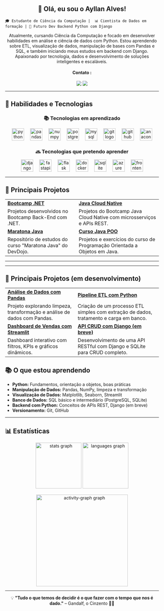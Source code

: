 <H2 align="center"> 👋 Olá, eu sou o Ayllan Alves! </H2>

`🎓 Estudante de Ciência da Computação |  📊 Cientista de Dados em formação | 🔧 Futuro Dev Backend Python com Django`

<p align="center"> Atualmente, cursando Ciência da Computação e focado em desenvolver habilidades em análise e ciência de dados com Python. Estou aprendendo sobre ETL, visualização de dados, manipulação de bases com Pandas e SQL, e também iniciando meus estudos em backend com Django. Apaixonado por tecnologia, dados e desenvolvimento de soluções inteligentes e escaláveis. </p>

<div align="center">
<h4> Contato :</h4>
<a href="mailto:franciscoayllan@gmail.com"><img src="https://img.shields.io/badge/Gmail-D14836?style=for-the-badge&logo=gmail&logoColor=white"></a>
<a href="https://www.linkedin.com/in/ayllan-silva" target="_blank"><img src="https://img.shields.io/badge/-LinkedIn-%230077B5?style=for-the-badge&logo=linkedin&logoColor=white"></a>   
</div>

---

<H2 align="left"><strong>🚀 Habilidades e Tecnologias</strong></H2>

<h3 align="center">📚 Tecnologias em aprendizado</h3>

<div align="center">
  <img src="https://cdn.jsdelivr.net/gh/devicons/devicon/icons/python/python-original.svg" height="40" alt="python logo" />
  <img width="12" />
  <img src="https://cdn.jsdelivr.net/gh/devicons/devicon/icons/pandas/pandas-original.svg" height="40" alt="pandas logo" />
  <img width="12" />
  <img src="https://cdn.jsdelivr.net/gh/devicons/devicon/icons/numpy/numpy-original.svg" height="40" alt="numpy logo" />
  <img width="12" />
  <img src="https://skillicons.dev/icons?i=postgres" height="40" alt="postgresql logo" />
  <img width="12" />
  <img src="https://skillicons.dev/icons?i=mysql" height="40" alt="mysql logo" />
  <img width="12" />
  <img src="https://skillicons.dev/icons?i=git" height="40" alt="git logo" />
  <img width="12" />
  <img src="https://skillicons.dev/icons?i=github" height="40" alt="github logo" />
  <img width="12" />
  <img src="https://skillicons.dev/icons?i=anaconda" height="40" alt="anaconda logo" />
</div>

<h3 align="center">🔜 Tecnologias que pretendo aprender</h3>

<div align="center">
  <img src="https://cdn.jsdelivr.net/gh/devicons/devicon/icons/django/django-plain.svg" height="40" alt="django logo" />
  <img width="12" />
  <img src="https://cdn.jsdelivr.net/gh/devicons/devicon/icons/fastapi/fastapi-original.svg" height="40" alt="fastapi logo" />
  <img width="12" />
  <img src="https://skillicons.dev/icons?i=flask" height="40" alt="flask logo" />
  <img width="12" />
  <img src="https://cdn.jsdelivr.net/gh/devicons/devicon/icons/docker/docker-original.svg" height="40" alt="docker logo" />
  <img width="12" />
  <img src="https://skillicons.dev/icons?i=sqlite" height="40" alt="sqlite logo" />
  <img width="12" />
  <img src="https://skillicons.dev/icons?i=azure" height="40" alt="azure" />
  <img width="12" />
  <img src="https://skillicons.dev/icons?i=html,css,js" height="40" alt="frontend icons" />

</div>

---

<H2 align="left" > 📌 Principais Projetos  </H2>

<table>
  <tr>
    <td><a href="https://github.com/FAyllan111/bootcamp-dotnet"><b>Bootcamp .NET</b></a></td>
    <td><a href="https://github.com/FAyllan111/java-cloud-native"><b>Java Cloud Native</b></a></td>
  </tr>
  <tr>
    <td>Projetos desenvolvidos no Bootcamp Back-End com .NET.</td>
    <td>Projetos do Bootcamp Java Cloud Native com microsserviços e APIs REST.</td>
  </tr>
  <tr>
    <td><a href="https://github.com/FAyllan111/maratona-java"><b>Maratona Java</b></a></td>
    <td><a href="https://github.com/FAyllan111/curso-java-poo"><b>Curso Java POO</b></a></td>
  </tr>
  <tr>
    <td>Repositório de estudos do curso "Maratona Java" do DevDojo.</td>
    <td>Projetos e exercícios do curso de Programação Orientada a Objetos em Java.</td>
  </tr>
</table>

---

---

<H2 align="left">📌 Principais Projetos (em desenvolvimento)</H2>

<table>
  <tr>
    <td><a href="https://github.com/FAyllan111/analise-dados-pandas"><b>Análise de Dados com Pandas</b></a></td>
    <td><a href="https://github.com/FAyllan111/etl-python"><b>Pipeline ETL com Python</b></a></td>
  </tr>
  <tr>
    <td>Projeto explorando limpeza, transformação e análise de dados com Pandas.</td>
    <td>Criação de um processo ETL simples com extração de dados, tratamento e carga em banco.</td>
  </tr>
  <tr>
    <td><a href="https://github.com/FAyllan111/dashboard-vendas"><b>Dashboard de Vendas com Streamlit</b></a></td>
    <td><a href="https://github.com/FAyllan111/api-django-crud"><b>API CRUD com Django (em breve)</b></a></td>
  </tr>
  <tr>
    <td>Dashboard interativo com filtros, KPIs e gráficos dinâmicos.</td>
    <td>Desenvolvimento de uma API RESTful com Django e SQLite para CRUD completo.</td>
  </tr>
</table>

<H2 align="left">📚 O que estou aprendendo</H2>

- **Python:** Fundamentos, orientação a objetos, boas práticas  
- **Manipulação de Dados:** Pandas, NumPy, limpeza e transformação  
- **Visualização de Dados:** Matplotlib, Seaborn, Streamlit  
- **Banco de Dados:** SQL básico e intermediário (PostgreSQL, SQLite)  
- **Backend com Python:** Conceitos de APIs REST, Django (em breve)  
- **Versionamento:** Git, GitHub

---

<H2 align="left"> 📊 Estatísticas</H2>

<div align="center">
  <img src="https://github-readme-stats.vercel.app/api?username=FAyllan111&hide_title=false&hide_rank=false&show_icons=true&include_all_commits=true&count_private=true&disable_animations=false&theme=react&locale=pt-br&hide_border=false&order=1" height="150" alt="stats graph" />
  <img src="https://github-readme-stats.vercel.app/api/top-langs?username=FAyllan111&locale=pt-br&hide_title=false&layout=compact&card_width=320&langs_count=5&theme=react&hide_border=false&order=2" height="150" alt="languages graph" /> <br><br>
  <img src="https://github-readme-activity-graph.vercel.app/graph?username=FAyllan111&radius=16&theme=github-dark&area=true&order=5" height="300" alt="activity-graph graph" />
</div>

---

<p align="center"> 💡 <strong>"Tudo o que temos de decidir é o que fazer com o tempo que nos é dado."</strong> – Gandalf, o Cinzento 🧙‍♂️ </p>
